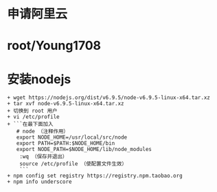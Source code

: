 # 申请阿里云
# root/Young1708

# 安装nodejs
	+ wget https://nodejs.org/dist/v6.9.5/node-v6.9.5-linux-x64.tar.xz
	+ tar xvf node-v6.9.5-linux-x64.tar.xz
	+ 切换到 root 用户
    + vi /etc/profile
    + ```在最下面加入
       # node （注释作用）
       export NODE_HOME=/usr/local/src/node
       export PATH=$PATH:$NODE_HOME/bin  
       export NODE_PATH=$NODE_HOME/lib/node_modules 
		:wq （保存并退出）
		source /etc/profile （使配置文件生效）
		```
	+ npm config set registry https://registry.npm.taobao.org 
	+ npm info underscore